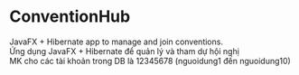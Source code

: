 # ConventionHub
 JavaFX + Hibernate app to manage and join conventions.  
 Ứng dụng JavaFX + Hibernate để quản lý và tham dự hội nghị  
 MK cho các tài khoản trong DB là 12345678 (nguoidung1 đến nguoidung10)
